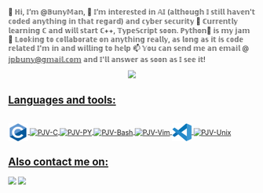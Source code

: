 👋 ℍ𝕚, 𝕀’𝕞 @𝔹𝕦𝕟𝕪𝕄𝕒𝕟, 👀 𝕀’𝕞 𝕚𝕟𝕥𝕖𝕣𝕖𝕤𝕥𝕖𝕕 𝕚𝕟 𝔸𝕀 (𝕒𝕝𝕥𝕙𝕠𝕦𝕘𝕙 𝕀 𝕤𝕥𝕚𝕝𝕝 𝕙𝕒𝕧𝕖𝕟'𝕥 𝕔𝕠𝕕𝕖𝕕 𝕒𝕟𝕪𝕥𝕙𝕚𝕟𝕘 𝕚𝕟 𝕥𝕙𝕒𝕥 𝕣𝕖𝕘𝕒𝕣𝕕) 𝕒𝕟𝕕 𝕔𝕪𝕓𝕖𝕣 𝕤𝕖𝕔𝕦𝕣𝕚𝕥𝕪 
🌱 ℂ𝕦𝕣𝕣𝕖𝕟𝕥𝕝𝕪 𝕝𝕖𝕒𝕣𝕟𝕚𝕟𝕘 ℂ 𝕒𝕟𝕕 𝕨𝕚𝕝𝕝 𝕤𝕥𝕒𝕣𝕥 ℂ++, 𝕋𝕪𝕡𝕖𝕊𝕔𝕣𝕚𝕡𝕥 𝕤𝕠𝕠𝕟. ℙ𝕪𝕥𝕙𝕠𝕟🐍 𝕚𝕤 𝕞𝕪 𝕛𝕒𝕞 
💞️ 𝕃𝕠𝕠𝕜𝕚𝕟𝕘 𝕥𝕠 𝕔𝕠𝕝𝕝𝕒𝕓𝕠𝕣𝕒𝕥𝕖 𝕠𝕟 𝕒𝕟𝕪𝕥𝕙𝕚𝕟𝕘 𝕣𝕖𝕒𝕝𝕝𝕪, 𝕒𝕤 𝕝𝕠𝕟𝕘 𝕒𝕤 𝕚𝕥 𝕚𝕤 𝕔𝕠𝕕𝕖 𝕣𝕖𝕝𝕒𝕥𝕖𝕕 𝕀'𝕞 𝕚𝕟 𝕒𝕟𝕕 𝕨𝕚𝕝𝕝𝕚𝕟𝕘 𝕥𝕠 𝕙𝕖𝕝𝕡 
📫 𝕐𝕠𝕦 𝕔𝕒𝕟 𝕤𝕖𝕟𝕕 𝕞𝕖 𝕒𝕟 𝕖𝕞𝕒𝕚𝕝 @ 𝕛𝕡𝕓𝕦𝕟𝕪@𝕘𝕞𝕒𝕚𝕝.𝕔𝕠𝕞 𝕒𝕟𝕕 𝕀'𝕝𝕝 𝕒𝕟𝕤𝕨𝕖𝕣 𝕒𝕤 𝕤𝕠𝕠𝕟 𝕒𝕤 𝕀 𝕤𝕖𝕖 𝕚𝕥!

<div align="center">
  <a href="https://github.com/bunyman">
  <img height="150em" src="https://github-readme-stats.vercel.app/api/top-langs/?username=bunyman&layout=compact&langs_count=7&theme=dracula"/>
</div>

</div>
  <h2> Languages and tools: </h2>
<div style="display: inline_block"><br>
  <img align="center" alt="PJV-C" height="37" width="40" src="https://raw.githubusercontent.com/devicons/devicon/master/icons/c/c-original.svg">
  <img align="center" alt="PJV-C" height="37" width="40" src="https://upload.wikimedia.org/wikipedia/commons/1/18/ISO_C%2B%2B_Logo.svg">
  <img align="center" alt="PJV-PY" height="40" width="40" src="https://img.icons8.com/fluency/344/python.png">
  <img align="center" alt="PJV-Bash" height="55" width="55" src="https://img.icons8.com/plasticine/100/000000/bash.png"/>
  <img align="center" alt="PJV-Vim" height="37" width="40" src="https://upload.wikimedia.org/wikipedia/commons/9/9f/Vimlogo.svg" />
  <img align="center" alt="PJV-VS " height="37" width="40" src="https://raw.githubusercontent.com/devicons/devicon/master/icons/vscode/vscode-original.svg">
  <img align="center" alt="PJV-Unix" height="40" width="40" src="https://img.icons8.com/color/344/unix.png">
  
  <h2>  Also contact me on: </h2>
<div> 
  <a href= "https://twitter.com/buggs_the_buny""_blank"><img src="https://img.shields.io/badge/-Twitter-%230077B5?style=for-the-badge&logo=twitter&logoColor=white" target="_blank"></a> 
  <a href="https://instagram.com/buggs__buny" target="_blank"><img src="https://img.shields.io/badge/-Instagram-%23E4405F?style=for-the-badge&logo=instagram&logoColor=white" target="_blank"></a>
  
<!---
BunyMan/BunyMan is a ✨ special ✨ repository because its `README.md` (this file) appears on your GitHub profile.
You can click the Preview link to take a look at your changes.
--->
